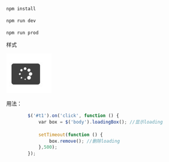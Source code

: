 ```
npm install

npm run dev

npm run prod
```
样式

![demo](https://github.com/anxu1212/jquery-loading/raw/master/doc/demo.jpg)

用法：

```js
        $('#t1').on('click', function () {
            var box = $('body').loadingBox(); //显示loading

            setTimeout(function () {
                box.remove(); //删除loading
            },500);
        });
```

